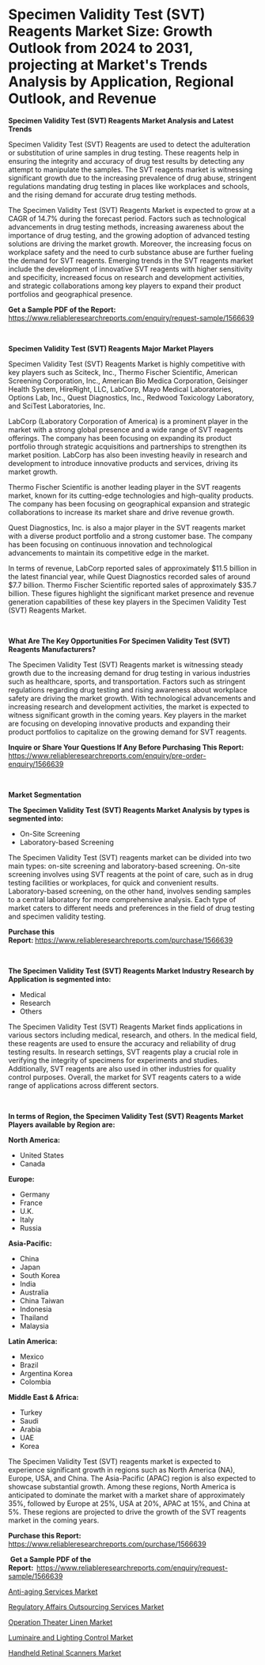 <p><h1>Specimen Validity Test (SVT) Reagents Market Size: Growth Outlook from 2024 to 2031, projecting at Market's Trends Analysis by Application, Regional Outlook, and Revenue</h1></p><p><strong>Specimen Validity Test (SVT) Reagents Market Analysis and Latest Trends</strong></p>
<p><p>Specimen Validity Test (SVT) Reagents are used to detect the adulteration or substitution of urine samples in drug testing. These reagents help in ensuring the integrity and accuracy of drug test results by detecting any attempt to manipulate the samples. The SVT reagents market is witnessing significant growth due to the increasing prevalence of drug abuse, stringent regulations mandating drug testing in places like workplaces and schools, and the rising demand for accurate drug testing methods.</p><p>The Specimen Validity Test (SVT) Reagents Market is expected to grow at a CAGR of 14.7% during the forecast period. Factors such as technological advancements in drug testing methods, increasing awareness about the importance of drug testing, and the growing adoption of advanced testing solutions are driving the market growth. Moreover, the increasing focus on workplace safety and the need to curb substance abuse are further fueling the demand for SVT reagents. Emerging trends in the SVT reagents market include the development of innovative SVT reagents with higher sensitivity and specificity, increased focus on research and development activities, and strategic collaborations among key players to expand their product portfolios and geographical presence.</p></p>
<p><strong>Get a Sample PDF of the Report:&nbsp;</strong> <a href="https://www.reliableresearchreports.com/enquiry/request-sample/1566639">https://www.reliableresearchreports.com/enquiry/request-sample/1566639</a></p>
<p>&nbsp;</p>
<p><strong>Specimen Validity Test (SVT) Reagents Major Market Players</strong></p>
<p><p>Specimen Validity Test (SVT) Reagents Market is highly competitive with key players such as Sciteck, Inc., Thermo Fischer Scientific, American Screening Corporation, Inc., American Bio Medica Corporation, Geisinger Health System, HireRight, LLC, LabCorp, Mayo Medical Laboratories, Options Lab, Inc., Quest Diagnostics, Inc., Redwood Toxicology Laboratory, and SciTest Laboratories, Inc.</p><p>LabCorp (Laboratory Corporation of America) is a prominent player in the market with a strong global presence and a wide range of SVT reagents offerings. The company has been focusing on expanding its product portfolio through strategic acquisitions and partnerships to strengthen its market position. LabCorp has also been investing heavily in research and development to introduce innovative products and services, driving its market growth.</p><p>Thermo Fischer Scientific is another leading player in the SVT reagents market, known for its cutting-edge technologies and high-quality products. The company has been focusing on geographical expansion and strategic collaborations to increase its market share and drive revenue growth.</p><p>Quest Diagnostics, Inc. is also a major player in the SVT reagents market with a diverse product portfolio and a strong customer base. The company has been focusing on continuous innovation and technological advancements to maintain its competitive edge in the market.</p><p>In terms of revenue, LabCorp reported sales of approximately $11.5 billion in the latest financial year, while Quest Diagnostics recorded sales of around $7.7 billion. Thermo Fischer Scientific reported sales of approximately $35.7 billion. These figures highlight the significant market presence and revenue generation capabilities of these key players in the Specimen Validity Test (SVT) Reagents Market.</p></p>
<p>&nbsp;</p>
<p><strong>What Are The Key Opportunities For Specimen Validity Test (SVT) Reagents Manufacturers?</strong></p>
<p><p>The Specimen Validity Test (SVT) Reagents market is witnessing steady growth due to the increasing demand for drug testing in various industries such as healthcare, sports, and transportation. Factors such as stringent regulations regarding drug testing and rising awareness about workplace safety are driving the market growth. With technological advancements and increasing research and development activities, the market is expected to witness significant growth in the coming years. Key players in the market are focusing on developing innovative products and expanding their product portfolios to capitalize on the growing demand for SVT reagents.</p></p>
<p><strong>Inquire or Share Your Questions If Any Before Purchasing This Report:</strong> <a href="https://www.reliableresearchreports.com/enquiry/pre-order-enquiry/1566639">https://www.reliableresearchreports.com/enquiry/pre-order-enquiry/1566639</a></p>
<p>&nbsp;</p>
<p><strong>Market Segmentation</strong></p>
<p><strong>The Specimen Validity Test (SVT) Reagents Market Analysis by types is segmented into:</strong></p>
<p><ul><li>On-Site Screening</li><li>Laboratory-based Screening</li></ul></p>
<p><p>The Specimen Validity Test (SVT) reagents market can be divided into two main types: on-site screening and laboratory-based screening. On-site screening involves using SVT reagents at the point of care, such as in drug testing facilities or workplaces, for quick and convenient results. Laboratory-based screening, on the other hand, involves sending samples to a central laboratory for more comprehensive analysis. Each type of market caters to different needs and preferences in the field of drug testing and specimen validity testing.</p></p>
<p><strong>Purchase this Report:&nbsp;</strong><a href="https://www.reliableresearchreports.com/purchase/1566639">https://www.reliableresearchreports.com/purchase/1566639</a></p>
<p>&nbsp;</p>
<p><strong>The Specimen Validity Test (SVT) Reagents Market Industry Research by Application is segmented into:</strong></p>
<p><ul><li>Medical</li><li>Research</li><li>Others</li></ul></p>
<p><p>The Specimen Validity Test (SVT) Reagents Market finds applications in various sectors including medical, research, and others. In the medical field, these reagents are used to ensure the accuracy and reliability of drug testing results. In research settings, SVT reagents play a crucial role in verifying the integrity of specimens for experiments and studies. Additionally, SVT reagents are also used in other industries for quality control purposes. Overall, the market for SVT reagents caters to a wide range of applications across different sectors.</p></p>
<p>&nbsp;</p>
<p><strong>In terms of Region, the Specimen Validity Test (SVT) Reagents Market Players available by Region are:</strong></p>
<p>
    <p> <strong> North America: </strong>
        <ul>
            <li>United States</li>
            <li>Canada</li>
        </ul>
        </p> 
    <p> <strong> Europe: </strong>
        <ul>
            <li>Germany</li>
            <li>France</li>
            <li>U.K.</li>
            <li>Italy</li>
            <li>Russia</li>
        </ul>
        </p> 
    <p> <strong> Asia-Pacific: </strong>
        <ul>
            <li>China</li>
            <li>Japan</li>
            <li>South Korea</li>
            <li>India</li>
            <li>Australia</li>
            <li>China Taiwan</li>
            <li>Indonesia</li>
            <li>Thailand</li>
            <li>Malaysia</li>
        </ul>
        </p> 
    <p> <strong> Latin America: </strong>
        <ul>
            <li>Mexico</li>
            <li>Brazil</li>
            <li>Argentina Korea</li>
            <li>Colombia</li>
        </ul>
        </p> 
    <p> <strong> Middle East & Africa: </strong>
        <ul>
            <li>Turkey</li>
            <li>Saudi</li>
            <li>Arabia</li>
            <li>UAE</li>
            <li>Korea</li>
        </ul>
    </p>
    </p>
<p><p>The Specimen Validity Test (SVT) reagents market is expected to experience significant growth in regions such as North America (NA), Europe, USA, and China. The Asia-Pacific (APAC) region is also expected to showcase substantial growth. Among these regions, North America is anticipated to dominate the market with a market share of approximately 35%, followed by Europe at 25%, USA at 20%, APAC at 15%, and China at 5%. These regions are projected to drive the growth of the SVT reagents market in the coming years.</p></p>
<p><strong>Purchase this Report: </strong><a href="https://www.reliableresearchreports.com/purchase/1566639">https://www.reliableresearchreports.com/purchase/1566639</a></p>
<p>&nbsp;<strong>Get a Sample PDF of the Report:&nbsp;&nbsp;</strong><a href="https://www.reliableresearchreports.com/enquiry/request-sample/1566639">https://www.reliableresearchreports.com/enquiry/request-sample/1566639</a></p>
<p><strong></strong></p>
<p><p><a href="https://github.com/JameTravis/Market-Research-Report-List-3/blob/main/anti-aging-services-market.md">Anti-aging Services Market</a></p><p><a href="https://github.com/lataunyatinikmelvin59ilbd0dv/Market-Research-Report-List-1/blob/main/regulatory-affairs-outsourcing-services-market.md">Regulatory Affairs Outsourcing Services Market</a></p><p><a href="https://github.com/markusgodoy/Market-Research-Report-List-1/blob/main/operation-theater-linen-market.md">Operation Theater Linen Market</a></p><p><a href="https://github.com/arionmp/Market-Research-Report-List-1/blob/main/luminaire-and-lighting-control-market.md">Luminaire and Lighting Control Market</a></p><p><a href="https://github.com/pgtimber/Market-Research-Report-List-1/blob/main/handheld-retinal-scanners-market.md">Handheld Retinal Scanners Market</a></p></p>